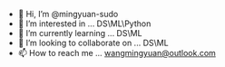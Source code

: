 - 👋 Hi, I’m @mingyuan-sudo
- 👀 I’m interested in ... DS\ML\Python
- 🌱 I’m currently learning ... DS\ML
- 💞️ I’m looking to collaborate on ... DS\ML
- 📫 How to reach me ... wangmingyuan@outlook.com

<!---
mingyuan-sudo/mingyuan-sudo is a ✨ special ✨ repository because its `README.md` (this file) appears on your GitHub profile.
You can click the Preview link to take a look at your changes.
--->
